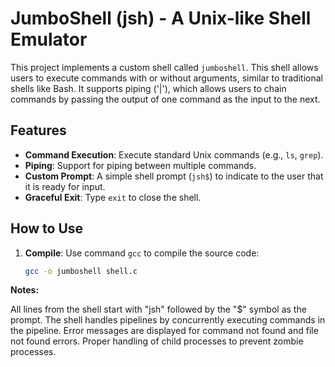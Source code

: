 # JumboShell (jsh) - A Unix-like Shell Emulator

This project implements a custom shell called `jumboshell`. This shell allows users to execute commands with or without arguments, similar to traditional shells like Bash. It supports piping ('|'), which allows users to chain commands by passing the output of one command as the input to the next.

## Features

- **Command Execution**: Execute standard Unix commands (e.g., `ls`, `grep`).
- **Piping**: Support for piping between multiple commands.
- **Custom Prompt**: A simple shell prompt (`jsh$`) to indicate to the user that it is ready for input.
- **Graceful Exit**: Type `exit` to close the shell.


## How to Use

1. **Compile**: Use command `gcc` to compile the source code:
   ```bash
   gcc -o jumboshell shell.c

**Notes:**

All lines from the shell start with "jsh" followed by the "$" symbol as the prompt.
The shell handles pipelines by concurrently executing commands in the pipeline.
Error messages are displayed for command not found and file not found errors.
Proper handling of child processes to prevent zombie processes.
